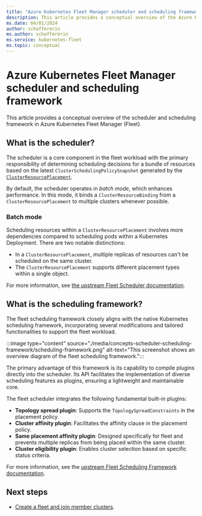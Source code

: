 ```yaml
---
title: "Azure Kubernetes Fleet Manager scheduler and scheduling framework"
description: This article provides a conceptual overview of the Azure Kubernetes Fleet Manager scheduler and scheduling framework.
ms.date: 04/01/2024
author: schaffererin
ms.author: schaffererin
ms.service: kubernetes-fleet
ms.topic: conceptual
---
```


# Azure Kubernetes Fleet Manager scheduler and scheduling framework

This article provides a conceptual overview of the scheduler and scheduling framework in Azure Kubernetes Fleet Manager (Fleet).

## What is the scheduler?

The scheduler is a core component in the fleet workload with the primary responsibility of determining scheduling decisions for a bundle of resources based on the latest `ClusterSchedulingPolicySnapshot` generated by the [`ClusterResourcePlacement`](./concepts-resource-propagation.md).

By default, the scheduler operates in *batch mode*, which enhances performance. In this mode, it binds a `ClusterResourceBinding` from a `ClusterResourcePlacement` to multiple clusters whenever possible.

### Batch mode

Scheduling resources within a `ClusterResourcePlacement` involves more dependencies compared to scheduling pods within a Kubernetes Deployment. There are two notable distinctions:

* In a `ClusterResourcePlacement`, multiple replicas of resources can't be scheduled on the same cluster.
* The `ClusterResourcePlacement` supports different placement types within a single object.

For more information, see [the upstream Fleet Scheduler documentation](https://github.com/Azure/fleet/blob/main/docs/concepts/Scheduler/README.md).

## What is the scheduling framework?

The fleet scheduling framework closely aligns with the native Kubernetes scheduling framework, incorporating several modifications and tailored functionalities to support the fleet workload.

:::image type="content" source="./media/concepts-scheduler-scheduling-framework/scheduling-framework.png" alt-text="This screenshot shows an overview diagram of the fleet scheduling framework.":::

The primary advantage of this framework is its capability to compile plugins directly into the scheduler. Its API facilitates the implementation of diverse scheduling features as plugins, ensuring a lightweight and maintainable core.

The fleet scheduler integrates the following fundamental built-in plugins:

* **Topology spread plugin**: Supports the `TopologySpreadConstraints` in the placement policy.
* **Cluster affinity plugin**: Facilitates the affinity clause in the placement policy.
* **Same placement affinity plugin**: Designed specifically for fleet and prevents multiple replicas from being placed within the same cluster.
* **Cluster eligibility plugin**: Enables cluster selection based on specific status criteria.

For more information, see the [upstream Fleet Scheduling Framework documentation](https://github.com/Azure/fleet/blob/main/docs/concepts/Scheduling-Framework/README.md).

## Next steps

* [Create a fleet and join member clusters](./quickstart-create-fleet-and-members.md).
